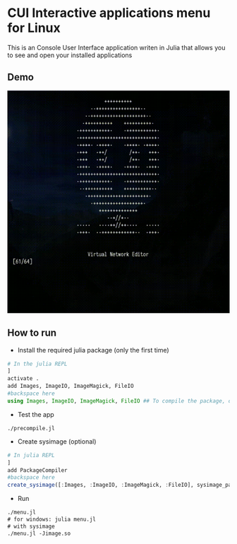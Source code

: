 # CUI Interactive applications menu for Linux
This is an Console User Interface application writen in Julia that allows you to see and open your installed applications

## Demo
<img src="img/demo.gif" style="margin: 0 auto;"></img>

## How to run
- Install the required julia package (only the first time)
```julia
# In the julia REPL
]
activate .
add Images, ImageIO, ImageMagick, FileIO
#backspace here
using Images, ImageIO, ImageMagick, FileIO ## To compile the package, only needed for version < 1.6
```

- Test the app
```shell
./precompile.jl
```

- Create sysimage (optional)
```julia
# In julia REPL
]
add PackageCompiler
#backspace here
create_sysimage([:Images, :ImageIO, :ImageMagick, :FileIO], sysimage_path="image.so", precompile_execution_file="precompile.jl")
```

- Run
```shell
./menu.jl
# for windows: julia menu.jl
# with sysimage
./menu.jl -Jimage.so
```
